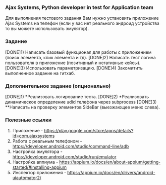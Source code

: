 ### Ajax Systems, Python developer in test for Application team
Для выполнения тестового задания Вам нужно установить приложение Ajax Systems на телефон (если у вас нет реального андроид устройства то вы можете использовать эмулятор).

### Задание
[DONE]1) Написать базовый функционал для работы с приложением (поиск элемента, клик элемента и тд).
[DONE]2) Написать тест логина пользователя в приложение (позитивный и негативные кейсы).
[DONE]3) Использовать параметризацию.
[DONE]4) Закомитить выполненное задание на гитхаб.

### Дополнительное задание (опционально)
[DONE]1) *Реализовать логирование теста.
[DONE]2) *Реализовать динамическое определение udid телефона через subprocess
[DONE]3) **Написать на проверку элементов SideBar (выезжающее меню слева).

### Полезные ссылки
1) Приложение - https://play.google.com/store/apps/details?id=com.ajaxsystems
2) Работа с реальным телефоном - https://developer.android.com/studio/command-line/adb
3) Настройка эмулятора - https://developer.android.com/studio/run/emulator
4) Настройка аппиума - https://appium.io/docs/en/about-appium/getting-started/#installing-appium
5) Инспектор приложения - https://appium.io/docs/en/drivers/android-uiautomator2/


